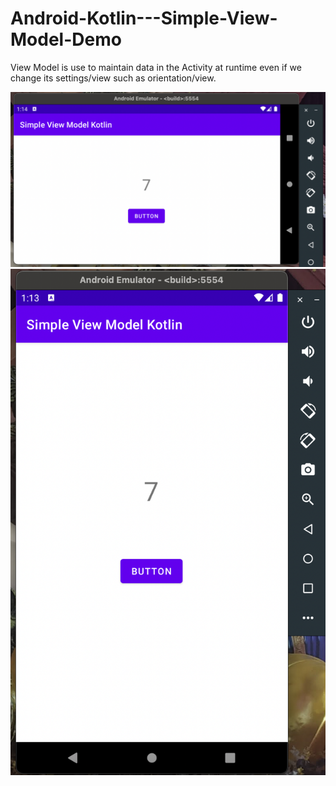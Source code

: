 # Android-Kotlin---Simple-View-Model-Demo

View Model is use to maintain data in the Activity at runtime even if we change its settings/view such as orientation/view.

![S1](https://github.com/VaibhavMojidra/Android-Kotlin---Simple-View-Model-Demo/blob/master/screenshots/1.png)
![S2](https://github.com/VaibhavMojidra/Android-Kotlin---Simple-View-Model-Demo/blob/master/screenshots/2.png)
